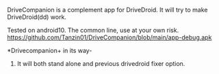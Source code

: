 DriveCompanion is a complement app for DriveDroid. It will try to make DriveDroid(dd) work.   

Tested on android10. The common line, use at your own risk.
https://github.com/Tanzin01/DriveCompanion/blob/main/app-debug.apk

*Drivecompanion+ in its way-
1. It will both stand alone and previous drivedroid fixer option.
